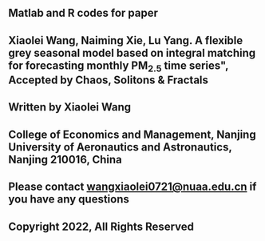 ## Matlab and R codes for paper

## Xiaolei Wang, Naiming Xie, Lu Yang. A flexible grey seasonal model based on integral matching for forecasting monthly PM$_{2.5}$ time series", Accepted by Chaos, Solitons & Fractals

## Written by Xiaolei Wang

## College of Economics and Management, Nanjing University of Aeronautics and Astronautics, Nanjing 210016, China

## Please contact wangxiaolei0721@nuaa.edu.cn if you have any questions

## Copyright 2022, All Rights Reserved
